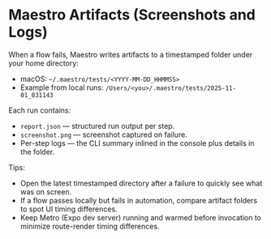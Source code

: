 # Maestro Artifacts (Screenshots and Logs)

When a flow fails, Maestro writes artifacts to a timestamped folder under your home directory:

- macOS: `~/.maestro/tests/<YYYY-MM-DD_HHMMSS>`
- Example from local runs: `/Users/<you>/.maestro/tests/2025-11-01_031143`

Each run contains:
- `report.json` — structured run output per step.
- `screenshot.png` — screenshot captured on failure.
- Per-step logs — the CLI summary inlined in the console plus details in the folder.

Tips:
- Open the latest timestamped directory after a failure to quickly see what was on screen.
- If a flow passes locally but fails in automation, compare artifact folders to spot UI timing differences.
- Keep Metro (Expo dev server) running and warmed before invocation to minimize route-render timing differences.
